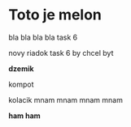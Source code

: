 # Toto je melon


bla bla bla bla task 6


novy riadok
task 6 by chcel byt


**dzemik**

kompot

kolacik
mnam 
mnam 
mnam
mnam

**ham ham**
